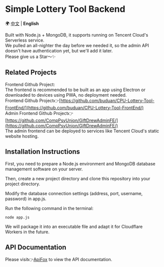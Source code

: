 # Simple Lottery Tool Backend
🌍 [中文](/README.md) | **English**

Built with Node.js + MongoDB, it supports running on Tencent Cloud's Serverless service.  
We pulled an all-nighter the day before we needed it, so the admin API doesn't have authentication yet, but we'll add it later.  
Please give us a Star～✨

## Related Projects
Frontend Github Project:  
The frontend is recommended to be built as an app using Electron or downloaded to devices using PWA, no deployment needed.  
Frontend Github Project👉[https://github.com/buduan/CPU-Lottery-Tool-FrontEnd/](https://github.com/buduan/CPU-Lottery-Tool-FrontEnd/)  
Admin Frontend Github Project👉[https://github.com/CompPsyUnion/GiftDrewAdminFE/](https://github.com/CompPsyUnion/GiftDrewAdminFE/)  
The admin frontend can be deployed to services like Tencent Cloud's static website hosting.  

## Installation Instructions  
First, you need to prepare a Node.js environment and MongoDB database management software on your server.

Then, create a new project directory and clone this repository into your project directory.

Modify the database connection settings (address, port, username, password) in app.js.

Run the following command in the terminal:
```
node app.js
```
We will package it into an executable file and adapt it for Cloudflare Workers in the future.

## API Documentation
Please visit👉[ApiFox](https://app.apifox.com/project/5639349) to view the API documentation.
